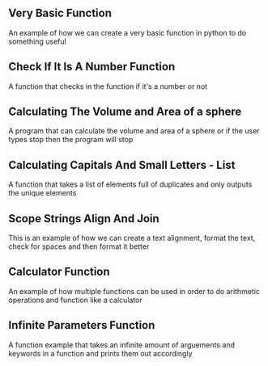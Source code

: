 Very Basic Function
---

An example of how we can create a very basic function in python to do something useful


Check If It Is A Number Function
---

A function that checks in the function if it's a number or not


Calculating The Volume and Area of a sphere
---

A program that can calculate the volume and area of a sphere or if the user types stop then the program will stop


Calculating Capitals And Small Letters - List
---

A function that takes a list of elements full of duplicates and only outputs the unique elements


Scope Strings Align And Join
---

This is an example of how we can create a text alignment, format the text, check for spaces and then format it better


Calculator Function
---

An example of how multiple functions can be used in order to do arithmetic operations and function like a calculator

Infinite Parameters Function
---

A function example that takes an infinite amount of arguements and keywords in a function and prints them out accordingly
